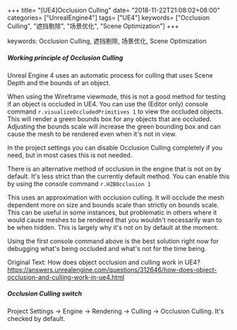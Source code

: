 +++
title= "[UE4]Occlusion Culling"
date= "2018-11-22T21:08:02+08:00"
categories= ["UnrealEngine4"]
tags= ["UE4"]
keywords= ["Occlusion Culling", "遮挡剔除", "场景优化", "Scene Optimization"]
+++

keywords: Occlusion Culling, 遮挡剔除, 场景优化, Scene Optimization

##### Working principle of Occlusion Culling

Unreal Engine 4 uses an automatic process for culling that uses Scene Depth and the bounds of an object.

When using the Wireframe viewmode, this is not a good method for testing if an object is occluded in UE4. You can use the (Editor only) console command `r.visualizeOccludedPrimitives 1` to view the occluded objects. This will render a green bounds box for any objects that are occluded. Adjusting the bounds scale will increase the green bounding box and can cause the mesh to be rendered even when it's not in view.

In the project settings you can disable Occlusion Culling completely if you need, but in most cases this is not needed.

There is an alternative method of occlusion in the engine that is not on by default. It's less strict than the currently default method. You can enable this by using the console command `r.HZBOcclusion 1`

This uses an approximation with occlusion culling. It will occlude the mesh dependent more on size and bounds scale than strictly on bounds scale. This can be useful in some instances, but problematic in others where it would cause meshes to be rendered that you wouldn't necessarily wan to be when hidden. This is largely why it's not on by default at the moment.

Using the first console command above is the best solution right now for debugging what's being occluded and what's not for the time being.

Original Text: How does object occlusion and culling work in UE4?  
https://answers.unrealengine.com/questions/312646/how-does-object-occlusion-and-culling-work-in-ue4.html

##### Occlusion Culling switch

Project Settings -> Engine -> Rendering -> Culling -> Occlusion Culling. It's checked by default.

